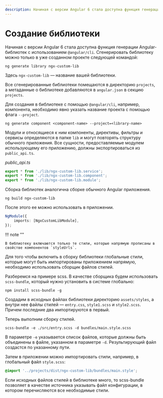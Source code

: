 ```yaml
---
description: Начиная с версии Angular 6 стала доступна функция генерации Angular-библиотек с использованием @angular/cli. Сгенерировать библиотеку можно только в уже созданном проекте
---
```


# Создание библиотеки

Начиная с версии Angular 6 стала доступна функция генерации Angular-библиотек с использованием `@angular/cli`. Сгенерировать библиотеку можно только в уже созданном проекте следующей командой:

```
ng generate library ngx-custom-lib
```

Здесь `ngx-custom-lib` — название вашей библиотеки.

Все сгенерированные библиотеки помещаются в директорию `projects`, а метаданные о библиотеке добавляются в `angular.json` в секцию `projects`.

Для создания в библиотеке с помощью `@angular/cli`, например, компонента, необходимо явно указать название проекта с помощью флага `--project`.

```
ng generate component <component-name> --project=<library-name>
```

Модули и относящиеся к ним компоненты, директивы, фильтры и сервисы определяются в папке `lib` и могут повторять структуру обычного приложения. Все сущности, предоставляемые модулем использующему его приложению, должны экспортироваться из `public_api.ts`.

_public_api.ts_

```ts
export * from './lib/ngx-custom-lib.service';
export * from './lib/ngx-custom-lib.component';
export * from './lib/ngx-custom-lib.module';
```

Сборка библиотек аналогична сборке обычного Angular приложения.

```
ng build ngx-custom-lib
```

После этого ее можно использовать в приложении.

```ts
NgModule({
    imports: [NgxCustomLibModule],
});
```

!!! note ""

    В библиотеку включаются только те стили, которые напрямую прописаны в свойстве компонентов `styleUrls`.

Для того чтобы включить в сборку библиотеки глобальные стили, которые могут быть импортированы приложением напрямую, необходимо использовать сборщик файлов стилей.

Разберемся на примере scss. В качестве сборщика будем использовать `scss-bundle`, который нужно установить в системе глобально:

```
npm install scss-bundle -g
```

Создадим в исходных файлах библиотеки директорию `assets/styles`, а внутри нее файлы стилей — `entry.css`, `style1.scss` и `style2.scss`. Причем последние два импортируются в первый.

Теперь выполним сборку стилей.

```
scss-bundle -e ./src/entry.scss -d bundles/main.style.scss
```

В параметре `-e` указывается список файлов, которые должны быть объединены в файле, указанном в параметре `-d`. Результирующий файл создастся по указанному пути.

Затем в приложении можно импортировать стили, например, в глобальный файл `style.scss`:

```css
@import '../projects/dist/ngx-custom-lib/bundles/main.style';
```

Если исходных файлов стилей в библиотеке много, то scss-bundle позволяет в качестве источника указывать файл конфигурации, в котором перечисляются все необходимые стили.
